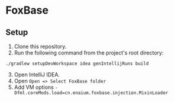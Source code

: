 # FoxBase
## Setup
1. Clone this repository.
2. Run the following command from the project's root directory:
```
./gradlew setupDevWorkspace idea genIntellijRuns build
```
3. Open IntelliJ IDEA.
4. Open `Open => Select FoxBase folder`
5. Add VM options `-Dfml.coreMods.load=cn.enaium.foxbase.injection.MixinLoader`